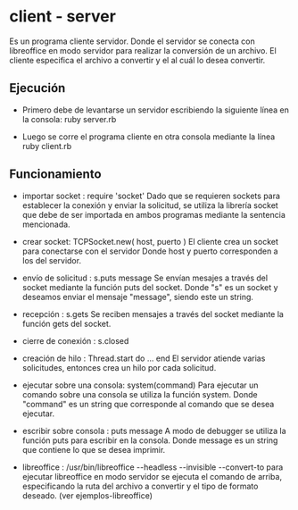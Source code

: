client - server 
===============

Es un programa cliente servidor. Donde el servidor se conecta
con libreoffice en modo servidor para realizar la conversión de
un archivo. 
El cliente especifica el archivo a convertir y el al cuál lo desea
convertir.

Ejecución
---------

* Primero debe de levantarse un servidor escribiendo la siguiente 
línea en la consola: ruby server.rb

* Luego se corre el programa cliente en otra consola mediante la 
línea ruby client.rb

Funcionamiento
--------------

* importar socket : require 'socket'
Dado que se requieren sockets para establecer la conexión y 
enviar la solicitud, se utiliza la librería socket que debe
de ser importada en ambos programas mediante la sentencia
mencionada.

* crear socket:  TCPSocket.new( host, puerto )
El cliente crea un socket para conectarse con el servidor 
Donde host y puerto corresponden a los del servidor. 

* envío de solicitud : s.puts message
Se envían mesajes a través del socket mediante la función 
puts del socket. Donde "s" es un socket y deseamos enviar el 
mensaje "message", siendo este un string.

* recepción : s.gets
Se reciben mensajes a través del socket mediante la función gets
del socket. 

* cierre de conexión : s.closed

* creación de hilo : Thread.start do
		        ...
		     end
El servidor atiende varias solicitudes, entonces crea un hilo por 
cada solicitud. 

* ejecutar sobre una consola: system(command)
Para ejecutar un comando sobre una consola se utiliza la función system.
Donde "command" es un string que corresponde al comando que se desea 
ejecutar.

* escribir sobre consola : puts message
A modo de debugger se utiliza la función puts para escribir en la consola.
Donde message es un string que contiene lo que se desea imprimir.

* libreoffice : /usr/bin/libreoffice --headless --invisible --convert-to 
para ejecutar libreoffice en modo servidor se ejecuta el comando de arriba,
especificando la ruta del archivo a convertir y el tipo de formato deseado.
(ver ejemplos-libreoffice)



